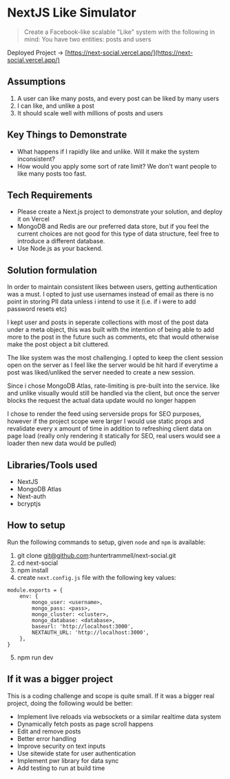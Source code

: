 # NextJS Like Simulator

> Create a Facebook-like scalable "Like" system with the following in mind: You have two entities: posts and users

Deployed Project -> [https://next-social.vercel.app/](https://next-social.vercel.app/)

## Assumptions

1. A user can like many posts, and every post can be liked by many users
2. I can like, and unlike a post
3. It should scale well with millions of posts and users

## Key Things to Demonstrate

- What happens if I rapidly like and unlike. Will it make the system inconsistent?
- How would you apply some sort of rate limit? We don't want people to like many posts too fast.

## Tech Requirements

- Please create a Next.js project to demonstrate your solution, and deploy it on Vercel
- MongoDB and Redis are our preferred data store, but if you feel the current choices are not good for this type of data structure, feel free to introduce a different database.
- Use Node.js as your backend.


## Solution formulation

In order to maintain consistent likes between users, getting authentication was a must. I opted to just use usernames instead of email as there is no point in storing PII data unless i intend to use it (i.e. if i were to add password resets etc)

I kept user and posts in seperate collections with most of the post data under a meta object, this was built with the intention of being able to add more to the post in the future such as comments, etc that would otherwise make the post object a bit cluttered.

The like system was the most challenging. I opted to keep the client session open on the server as I feel like the server would be hit hard if everytime a post was liked/unliked the server needed to create a new session.

Since i chose MongoDB Atlas, rate-limiting is pre-built into the service. like and unlike visually would still be handled via the client, but once the server blocks the request the actual data update would no longer happen

I chose to render the feed using serverside props for SEO purposes, however if the project scope were larger I would use static props and revalidate every x amount of time in addition to refreshing client data on page load (really only rendering it statically for SEO, real users would see a loader then new data would be pulled)

## Libraries/Tools used

* NextJS
* MongoDB Atlas
* Next-auth
* bcryptjs

## How to setup

Run the following commands to setup, given `node` and `npm` is available:

1. git clone git@github.com:huntertrammell/next-social.git
2. cd next-social
3. npm install
4. create ```next.config.js``` file with the following key values:
```
module.exports = {
    env: {
        mongo_user: <username>,
        mongo_pass: <pass>,
        mongo_cluster: <cluster>,
        mongo_database: <database>,
        baseurl: 'http://localhost:3000',
        NEXTAUTH_URL: 'http://localhost:3000',
    },
}
```

5. npm run dev


## If it was a bigger project

This is a coding challenge and scope is quite small. If it was a bigger real project, doing the following would be better:

- Implement live reloads via websockets or a similar realtime data system
- Dynamically fetch posts as page scroll happens
- Edit and remove posts
- Better error handling
- Improve security on text inputs
- Use sitewide state for user authentication
- Implement pwr library for data sync
- Add testing to run at build time

